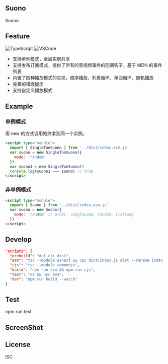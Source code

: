 ## Suono

Suono

## Feature

![TypeScript](https://img.shields.io/badge/-TypeScript-007ACC?style=flat-square&logo=typescript)
![VSCode](https://img.shields.io/badge/-VSCode-007ACC?style=flat-square&logo=visual-studio-code&logoColor=white)

- 支持单例模式，全局实例共享
- 支持发布订阅模式，提供了所有的音视频事件的回调钩子，基于 MDN 的事件列表
- 内置了四种播放模式的实现，顺序播放、列表循环、单曲循环、随机播放
- 完善的错误提示
- 支持自定义播放模式

## Example

### 单例模式

用 new 的方式调用始终拿到同一个实例。
```html
<script type="module">
  import { SingleTonSuono } from '../dist/index.esm.js'
  var suono = new SingleTonSuono({
    mode: 'random'
  })
  var suono1 = new SingleTonSuono()
  console.log(suono1 === suono) // true
</script>
```

### 非单例模式

```html
<script type="module">
  import { Suono } from '../dist/index.esm.js'
  var suono = new Suono({
    mode: 'random' // order, singleLoop, random, listLoop
  })
</script>
```

## Develop

```json
"scripts": {
  "prebuild": "del-cli dist",
  "esm": "tsc --module esnext && cpy dist/index.js dist --rename index.esm.js",
  "cjs": "tsc --module commonjs",
  "build": "npm run esm && npm run cjs",
  "test": "xo && nyc ava",
  "dev": "npm run build --watch"
}
```

## Test

npm run test


## ScreenShot



## License

ISC